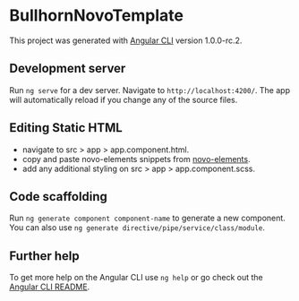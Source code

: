 # BullhornNovoTemplate

This project was generated with [Angular CLI](https://github.com/angular/angular-cli) version 1.0.0-rc.2.

## Development server

Run `ng serve` for a dev server. Navigate to `http://localhost:4200/`. The app will automatically reload if you change any of the source files.

## Editing Static HTML

* navigate to src > app > app.component.html.
* copy and paste novo-elements snippets from [novo-elements](http://bullhorn.github.io/novo-elements/#/button).
* add any additional styling on src > app > app.component.scss.

## Code scaffolding

Run `ng generate component component-name` to generate a new component. You can also use `ng generate directive/pipe/service/class/module`.




## Further help

To get more help on the Angular CLI use `ng help` or go check out the [Angular CLI README](https://github.com/angular/angular-cli/blob/master/README.md).
